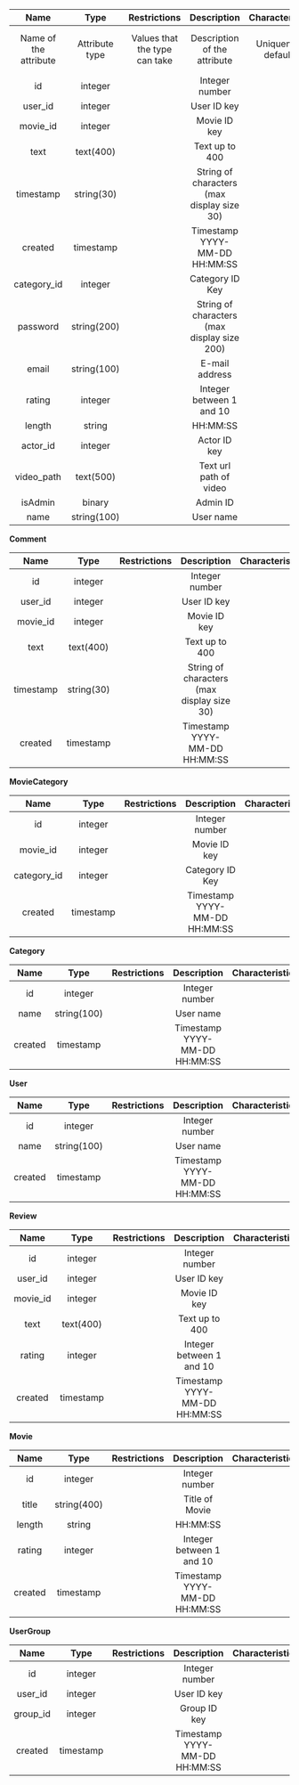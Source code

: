 |**Name** | **Type**|**Restrictions**|**Description**|**Characteristics** | **Links**|
|:------: |:-------:|:--------------:|:-------------:|:-----------------: |:--------:|
|Name of the attribute|Attribute type|Values that the type can take|Description of the attribute|Uniqueness, default...| keys and foreign keys|
|id|integer||Integer number||UNIQUE|
|user_id|integer||User ID key||UNIQUE|
|movie_id|integer||Movie ID key||UNIQUE|
|text|text(400)||Text up to 400||UNIQUE|
|timestamp|string(30)||String of characters (max display size 30)||UNIQUE|
|created|timestamp||Timestamp YYYY-MM-DD HH:MM:SS||UNIQUE|
|category_id|integer||Category ID Key||UNIQUE|
|password|string(200)||String of characters (max display size 200)||UNIQUE|
|email|string(100)||E-mail address||UNIQUE|
|rating|integer||Integer between 1 and 10||UNIQUE|
|length|string||HH:MM:SS||UNIQUE|
|actor_id|integer||Actor ID key||UNIQUE|
|video_path|text(500)||Text url path of video||UNIQUE|
|isAdmin|binary||Admin ID||UNIQUE|
|name|string(100)||User name||UNIQUE|

**Comment**

|**Name** | **Type**|**Restrictions**|**Description**|**Characteristics** | **Links**|
|:------: |:-------:|:--------------:|:-------------:|:-----------------: |:--------:|
|id|integer||Integer number||UNIQUE|
|user_id|integer||User ID key||UNIQUE|
|movie_id|integer||Movie ID key||UNIQUE|
|text|text(400)||Text up to 400||UNIQUE|
|timestamp|string(30)||String of characters (max display size 30)||UNIQUE|
|created|timestamp||Timestamp YYYY-MM-DD HH:MM:SS||UNIQUE|

**MovieCategory**

|**Name** | **Type**|**Restrictions**|**Description**|**Characteristics** | **Links**|
|:------: |:-------:|:--------------:|:-------------:|:-----------------: |:--------:|
|id|integer||Integer number||UNIQUE|
|movie_id|integer||Movie ID key||UNIQUE|
|category_id|integer||Category ID Key||UNIQUE|
|created|timestamp||Timestamp YYYY-MM-DD HH:MM:SS||UNIQUE|

**Category**

|**Name** | **Type**|**Restrictions**|**Description**|**Characteristics** | **Links**|
|:------: |:-------:|:--------------:|:-------------:|:-----------------: |:--------:|
|id|integer||Integer number||UNIQUE|
|name|string(100)||User name||UNIQUE|
|created|timestamp||Timestamp YYYY-MM-DD HH:MM:SS||UNIQUE|

**User**

|**Name** | **Type**|**Restrictions**|**Description**|**Characteristics** | **Links**|
|:------: |:-------:|:--------------:|:-------------:|:-----------------: |:--------:|
|id|integer||Integer number||UNIQUE|
|name|string(100)||User name||UNIQUE|
|created|timestamp||Timestamp YYYY-MM-DD HH:MM:SS||UNIQUE|

**Review**

|**Name** | **Type**|**Restrictions**|**Description**|**Characteristics** | **Links**|
|:------: |:-------:|:--------------:|:-------------:|:-----------------: |:--------:|
|id|integer||Integer number||UNIQUE|
|user_id|integer||User ID key||UNIQUE|
|movie_id|integer||Movie ID key||UNIQUE|
|text|text(400)||Text up to 400||UNIQUE|
|rating|integer||Integer between 1 and 10||UNIQUE|
|created|timestamp||Timestamp YYYY-MM-DD HH:MM:SS||UNIQUE|

**Movie**

|**Name** | **Type**|**Restrictions**|**Description**|**Characteristics** | **Links**|
|:------: |:-------:|:--------------:|:-------------:|:-----------------: |:--------:|
|id|integer||Integer number||UNIQUE|
|title|string(400)||Title of Movie||UNIQUE|
|length|string||HH:MM:SS||UNIQUE|
|rating|integer||Integer between 1 and 10||UNIQUE|
|created|timestamp||Timestamp YYYY-MM-DD HH:MM:SS||UNIQUE|

**UserGroup**

|**Name** | **Type**|**Restrictions**|**Description**|**Characteristics** | **Links**|
|:------: |:-------:|:--------------:|:-------------:|:-----------------: |:--------:|
|id|integer||Integer number||UNIQUE|
|user_id|integer||User ID key||UNIQUE|
|group_id|integer||Group ID key||UNIQUE|
|created|timestamp||Timestamp YYYY-MM-DD HH:MM:SS||UNIQUE|
